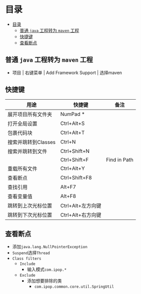 # 目录
- [目录](#目录)
  - [普通 `java` 工程转为 `maven` 工程](#普通-java-工程转为-maven-工程)
  - [快捷键](#快捷键)
  - [查看断点](#查看断点)

## 普通 `java` 工程转为 `maven` 工程

- 项目 | 右键菜单 | Add Framework Support | 选择maven

## 快捷键

| 用途                | 快捷键            | 备注         |
| ------------------- | ----------------- | ------------ |
| 展开项目所有文件夹  | NumPad *          |              |
| 打开全局设置        | Ctrl+Alt+S        |              |
| 包裹代码块          | Ctrl+Alt+T        |              |
| 搜索并跳转到Classes | Ctrl+N            |              |
| 搜索并跳转到文件    | Ctrl+Shift+N      |              |
|                     | Ctrl+Shift+F      | Find in Path |
| 重载所有文件        | Ctrl+Alt+Y        |              |
| 查看断点            | Ctrl+Shift+F8     |              |
| 查找引用            | Alt+F7            |              |
| 查看变量值          | Alt+F8            |              |
| 跳转到上次光标位置  | Ctrl+Alt+左方向键 |              |
| 跳转到下次光标位置  | Ctrl+Alt+右方向键 |              |

## 查看断点

- 添加`java.lang.NullPointerException`
- `Suspend`选择`Thread`
- `Class filters`
  - `Include`
    - 输入模式`com.ipop.*`
  - `Exclude`
    - 添加想要排除的类
      - `com.ipop.common.core.util.SpringUtil`